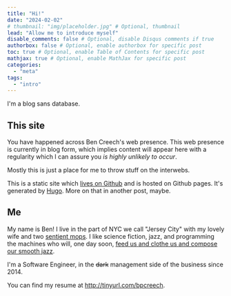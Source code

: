 ```yaml
---
title: "Hi!"
date: "2024-02-02"
# thumbnail: "img/placeholder.jpg" # Optional, thumbnail
lead: "Allow me to introduce myself"
disable_comments: false # Optional, disable Disqus comments if true
authorbox: false # Optional, enable authorbox for specific post
toc: true # Optional, enable Table of Contents for specific post
mathjax: true # Optional, enable MathJax for specific post
categories:
  - "meta"
tags:
  - "intro"
---
```


I'm a blog sans database.

<!--more-->

## This site

You have happened across Ben Creech's web presence. This web presence is currently in blog form, which implies content will appear here with a regularity which I can assure you *is highly unlikely to occur*.

Mostly this is just a place for me to throw stuff on the interwebs.

This is a static site which [lives on Github](https://github.com/bpcreech/blog) and is hosted on Github pages. It's generated by [Hugo](https://gohugo.io/). More on that in another post, maybe.

## Me

My name is Ben! I live in the part of NYC we call "Jersey City" with my lovely wife and two [sentient mops](https://www.reddit.com/r/ProperAnimalNames/comments/10tal63/sentient_mop/). I like science fiction, jazz, and programming the machines who will, one day soon, [feed us and clothe us and compose our smooth jazz](https://www.youtube.com/watch?v=3meRSfFsCkc).

I'm a Software Engineer, in the ~~dark~~ management side of the business since 2014.

You can find my resume at http://tinyurl.com/bpcreech.
